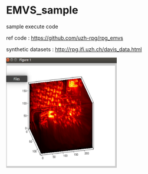 # EMVS_sample
sample execute code

ref code : https://github.com/uzh-rpg/rpg_emvs

synthetic datasets : http://rpg.ifi.uzh.ch/davis_data.html

<img src="/123.png"  width="300" height="300">
